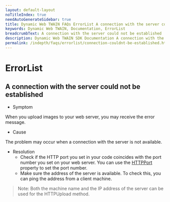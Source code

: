 ```yaml
---
layout: default-layout
noTitleIndex: true
needAutoGenerateSidebar: true
title: Dynamic Web TWAIN FAQs ErrorList A connection with the server could not be established
keywords: Dynamic Web TWAIN, Documentation, ErrorList
breadcrumbText: A connection with the server could not be established
description: Dynamic Web TWAIN SDK Documentation A connection with the server could not be established
permalink: /indepth/faqs/errorlist/connection-couldnt-be-established.html.html
---
```


# ErrorList

## A connection with the server could not be established

- Symptom

When you upload images to your web server, you may receive the error message.

- Cause

The problem may occur when a connection with the server is not available.

- Resolution
  - Check if the HTTP port you set in your code coincides with the port number you set on your web server. You can use the [HTTPPort]({{site.info}}api/WebTwain_IO.html#httpport) property to set the port number.
  - Make sure the address of the server is available. To check this, you can ping the address from a client machine.

> Note:
> Both the machine name and the IP address of the server can be used for the HTTPUpload method.
